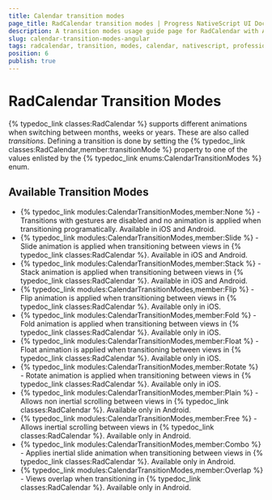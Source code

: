 ```yaml
---
title: Calendar transition modes
page_title: RadCalendar transition modes | Progress NativeScript UI Documentation
description: A transition modes usage guide page for RadCalendar with Angular
slug: calendar-transition-modes-angular
tags: radcalendar, transition, modes, calendar, nativescript, professional, ui
position: 6
publish: true
---
```


# RadCalendar Transition Modes
{% typedoc_link classes:RadCalendar %} supports different animations when switching between months, weeks or years. These are also called *transitions*. Defining a transition is done by setting the {% typedoc_link classes:RadCalendar,member:transitionMode %} property to one of the values enlisted by the {% typedoc_link enums:CalendarTransitionModes %} enum.

## Available Transition Modes
-  {% typedoc_link modules:CalendarTransitionModes,member:None %} - Transitions with gestures are disabled and no animation is applied when transitioning programatically. Available in iOS and Android.
- {% typedoc_link modules:CalendarTransitionModes,member:Slide %} - Slide animation is applied when transitioning between views in {% typedoc_link classes:RadCalendar %}. Available in iOS and Android.
- {% typedoc_link modules:CalendarTransitionModes,member:Stack %} -  Stack animation is applied when transitioning between views in {% typedoc_link classes:RadCalendar %}. Available in iOS and Android.
- {% typedoc_link modules:CalendarTransitionModes,member:Flip %} -  Flip animation is applied when transitioning between views in {% typedoc_link classes:RadCalendar %}. Available only in iOS.
- {% typedoc_link modules:CalendarTransitionModes,member:Fold %} -  Fold animation is applied when transitioning between views in {% typedoc_link classes:RadCalendar %}. Available only in iOS.
- {% typedoc_link modules:CalendarTransitionModes,member:Float %} -  Float animation is applied when transitioning between views in {% typedoc_link classes:RadCalendar %}. Available only in iOS.
- {% typedoc_link modules:CalendarTransitionModes,member:Rotate %} -  Rotate animation is applied when transitioning between views in {% typedoc_link classes:RadCalendar %}. Available only in iOS.
- {% typedoc_link modules:CalendarTransitionModes,member:Plain %} -  Allows non inertial scrolling between views in {% typedoc_link classes:RadCalendar %}. Available only in Android.
- {% typedoc_link modules:CalendarTransitionModes,member:Free %} -  Allows inertial scrolling between views in {% typedoc_link classes:RadCalendar %}. Available only in Android.
- {% typedoc_link modules:CalendarTransitionModes,member:Combo %} -  Applies inertial slide animation when transitioning between views in {% typedoc_link classes:RadCalendar %}. Available only in Android.
- {% typedoc_link modules:CalendarTransitionModes,member:Overlap %} -  Views overlap when transitioning in {% typedoc_link classes:RadCalendar %}. Available only in Android.

<snippet id='angular-calendar-transition-modes-html' />
